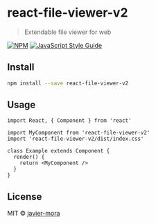 # react-file-viewer-v2

> Extendable file viewer for web

[![NPM](https://img.shields.io/npm/v/react-file-viewer-v2.svg)](https://www.npmjs.com/package/react-file-viewer-v2) [![JavaScript Style Guide](https://img.shields.io/badge/code_style-standard-brightgreen.svg)](https://standardjs.com)

## Install

```bash
npm install --save react-file-viewer-v2
```

## Usage

```tsx
import React, { Component } from 'react'

import MyComponent from 'react-file-viewer-v2'
import 'react-file-viewer-v2/dist/index.css'

class Example extends Component {
  render() {
    return <MyComponent />
  }
}
```

## License

MIT © [javier-mora](https://github.com/javier-mora)

